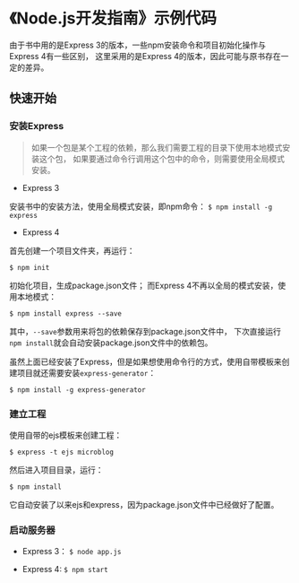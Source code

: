 # 《Node.js开发指南》示例代码

由于书中用的是Express 3的版本，一些npm安装命令和项目初始化操作与Express 4有一些区别，
这里采用的是Express 4的版本，因此可能与原书存在一定的差异。

## 快速开始

### 安装Express

> 如果一个包是某个工程的依赖，那么我们需要工程的目录下使用本地模式安装这个包，
如果要通过命令行调用这个包中的命令，则需要使用全局模式安装。

- Express 3

安装书中的安装方法，使用全局模式安装，即npm命令：
`$ npm install -g express`

- Express 4

首先创建一个项目文件夹，再运行：

`$ npm init`

初始化项目，生成package.json文件；
而Express 4不再以全局的模式安装，使用本地模式：

`$ npm install express --save `

其中，`--save`参数用来将包的依赖保存到package.json文件中，
下次直接运行`npm install`就会自动安装package.json文件中的依赖包。

虽然上面已经安装了Express，但是如果想使用命令行的方式，使用自带模板来创建项目就还需要安装`express-generator`：

`$ npm install -g express-generator`

### 建立工程

使用自带的ejs模板来创建工程：

`$ express -t ejs microblog`

然后进入项目目录，运行：

 `$ npm install`

它自动安装了以来ejs和express，因为package.json文件中已经做好了配置。

### 启动服务器

- Express 3： `$ node app.js`

- Express 4: `$ npm start`






